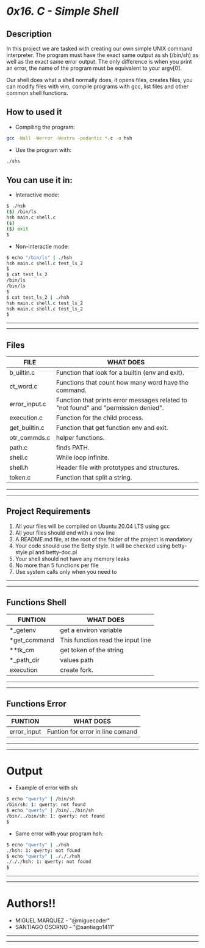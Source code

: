 # _0x16. C - Simple Shell_

## Description
In this project we are tasked with creating our own simple UNIX command interpreter. The program must have the exact same output as sh (/bin/sh) as well as the exact same error output. The only difference is when you print an error, the name of the program must be equivalent to your argv[0].

Our shell does what a shell normally does, it opens files, creates files, you can modify files with vim, compile programs with gcc, list files and other common shell functions.  

## How to used it
- Compiling the program: 
```sh
gcc -Wall -Werror -Wextra -pedantic *.c -o hsh
```
- Use the program with:
```sh
./shs
```
## You can use it in:
- Interactive mode:
```sh
$ ./hsh
($) /bin/ls
hsh main.c shell.c
($)
($) exit
$
```
- Non-interactie mode:
```sh
$ echo "/bin/ls" | ./hsh
hsh main.c shell.c test_ls_2
$
$ cat test_ls_2
/bin/ls
/bin/ls
$
$ cat test_ls_2 | ./hsh
hsh main.c shell.c test_ls_2
hsh main.c shell.c test_ls_2
$
```
___
___

## Files

| FILE | WHAT DOES |
| ------ | ------|
| b_uiltin.c | Function that look for a builtin (env and exit). |
| ct_word.c | Functions that count how many word have the command. |
| error_input.c | Function that prints error messages related to "not found" and "permission denied". |
| execution.c | Function for the child process. |
| get_builtin.c | Function that get function env and exit. |
| otr_commds.c | helper functions. |
| path.c | finds PATH. |
| shell.c | While loop infinite. |
| shell.h | Header file with prototypes and structures. |
| token.c | Function that split a string. |

___
___

## Project Requirements

1. All your files will be compiled on Ubuntu 20.04 LTS using gcc
2. All your files should end with a new line
3. A README.md file, at the root of the folder of the project is mandatory
4. Your code should use the Betty style. It will be checked using betty-style.pl and betty-doc.pl
5. Your shell should not have any memory leaks
6. No more than 5 functions per file
7. Use system calls only when you need to

___
___

## Functions Shell

| FUNTION | WHAT DOES |
| ------ | ------|
| *_getenv | get a environ variable |
| *get_command | This function read the input line |
| **tk_cm | get token of the string |
| *_path_dir | values path |
| execution | create fork. |

___
___

## Functions Error

| FUNTION | WHAT DOES |
| ------ | ------|
| error_input | Funtion for error in line comand |

___
___

# Output

- Example of error with sh: 
```sh
$ echo "qwerty" | /bin/sh
/bin/sh: 1: qwerty: not found
$ echo "qwerty" | /bin/../bin/sh
/bin/../bin/sh: 1: qwerty: not found
$
```
- Same error with your program hsh:
```sh
$ echo "qwerty" | ./hsh
./hsh: 1: qwerty: not found
$ echo "qwerty" | ./././hsh
./././hsh: 1: qwerty: not found
$
```
___
___

# Authors!!
- MIGUEL MARQUEZ - "@miguecoder"
- SANTIAGO OSORNO - "@santiago1411"
___
___
